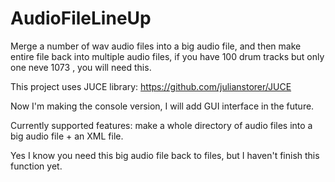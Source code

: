 AudioFileLineUp
===============

Merge a number of wav audio files into a big audio file, and then make entire file back into multiple audio files, if you have 100 drum tracks but only one neve 1073 , you will need this.

This project uses JUCE library:
https://github.com/julianstorer/JUCE

Now I'm making the console version, I will add GUI interface in the future.

Currently supported features: make a whole directory of audio files into a big audio file + an XML file.


Yes I know you need this big audio file back to files, but I haven't finish this function yet.
